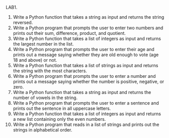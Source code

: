 LAB1.

1. Write a Python function that takes a string as input and returns the string reversed.
2. Write a Python program that prompts the user to enter two numbers and prints out their sum, difference, product, and quotient.
3. Write a Python function that takes a list of integers as input and returns the largest number in the list.
4. Write a Python program that prompts the user to enter their age and prints out a message saying whether they are old enough to vote (age 18 and above) or not.
5. Write a Python function that takes a list of strings as input and returns the string with the most characters.
6. Write a Python program that prompts the user to enter a number and prints out a message saying whether the number is positive, negative, or zero.
7. Write a Python function that takes a string as input and returns the number of vowels in the string.
8. Write a Python program that prompts the user to enter a sentence and prints out the sentence in all uppercase letters.
9. Write a Python function that takes a list of integers as input and returns a new list containing only the even numbers.
10. Write a Python program that reads in a list of strings and prints out the strings in alphabetical order.
